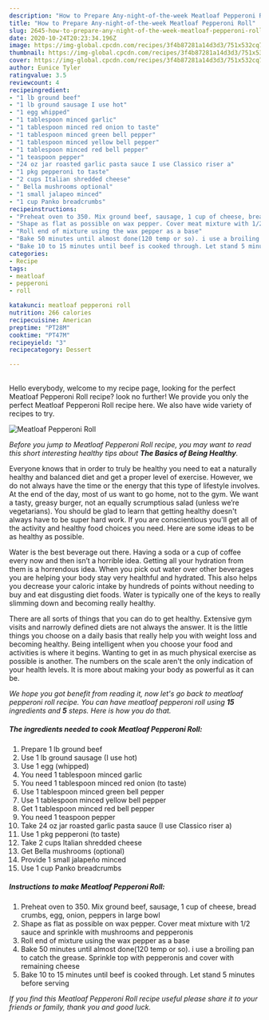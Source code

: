 ```yaml
---
description: "How to Prepare Any-night-of-the-week Meatloaf Pepperoni Roll"
title: "How to Prepare Any-night-of-the-week Meatloaf Pepperoni Roll"
slug: 2645-how-to-prepare-any-night-of-the-week-meatloaf-pepperoni-roll
date: 2020-10-24T20:23:34.196Z
image: https://img-global.cpcdn.com/recipes/3f4b87281a14d3d3/751x532cq70/meatloaf-pepperoni-roll-recipe-main-photo.jpg
thumbnail: https://img-global.cpcdn.com/recipes/3f4b87281a14d3d3/751x532cq70/meatloaf-pepperoni-roll-recipe-main-photo.jpg
cover: https://img-global.cpcdn.com/recipes/3f4b87281a14d3d3/751x532cq70/meatloaf-pepperoni-roll-recipe-main-photo.jpg
author: Eunice Tyler
ratingvalue: 3.5
reviewcount: 4
recipeingredient:
- "1 lb ground beef"
- "1 lb ground sausage I use hot"
- "1 egg whipped"
- "1 tablespoon minced garlic"
- "1 tablespoon minced red onion to taste"
- "1 tablespoon minced green bell pepper"
- "1 tablespoon minced yellow bell pepper"
- "1 tablespoon minced red bell pepper"
- "1 teaspoon pepper"
- "24 oz jar roasted garlic pasta sauce I use Classico riser a"
- "1 pkg pepperoni to taste"
- "2 cups Italian shredded cheese"
- " Bella mushrooms optional"
- "1 small jalapeo minced"
- "1 cup Panko breadcrumbs"
recipeinstructions:
- "Preheat oven to 350. Mix ground beef, sausage, 1 cup of cheese, bread crumbs, egg, onion, peppers in large bowl"
- "Shape as flat as possible on wax pepper. Cover meat mixture with 1/2 sauce and sprinkle with mushrooms and pepperonis"
- "Roll end of mixture using the wax pepper as a base"
- "Bake 50 minutes until almost done(120 temp or so). i use a broiling pan to catch the grease. Sprinkle top with pepperonis and cover with remaining cheese"
- "Bake 10 to 15 minutes until beef is cooked through. Let stand 5 minutes before serving"
categories:
- Recipe
tags:
- meatloaf
- pepperoni
- roll

katakunci: meatloaf pepperoni roll 
nutrition: 266 calories
recipecuisine: American
preptime: "PT28M"
cooktime: "PT47M"
recipeyield: "3"
recipecategory: Dessert

---
```

<br>
Hello everybody, welcome to my recipe page, looking for the perfect Meatloaf Pepperoni Roll recipe? look no further! We provide you only the perfect Meatloaf Pepperoni Roll recipe here. We also have wide variety of recipes to try.
<br>


![Meatloaf Pepperoni Roll](https://img-global.cpcdn.com/recipes/3f4b87281a14d3d3/751x532cq70/meatloaf-pepperoni-roll-recipe-main-photo.jpg)

<i>Before you jump to Meatloaf Pepperoni Roll recipe, you may want to read this short interesting healthy tips about <strong>The Basics of Being Healthy</strong>.</i>

Everyone knows that in order to truly be healthy you need to eat a naturally healthy and balanced diet and get a proper level of exercise. However, we do not always have the time or the energy that this type of lifestyle involves. At the end of the day, most of us want to go home, not to the gym. We want a tasty, greasy burger, not an equally scrumptious salad (unless we’re vegetarians). You should be glad to learn that getting healthy doesn't always have to be super hard work. If you are conscientious you'll get all of the activity and healthy food choices you need. Here are some ideas to be as healthy as possible.

Water is the best beverage out there. Having a soda or a cup of coffee every now and then isn’t a horrible idea. Getting all your hydration from them is a horrendous idea. When you pick out water over other beverages you are helping your body stay very healthful and hydrated. This also helps you decrease your caloric intake by hundreds of points without needing to buy and eat disgusting diet foods. Water is typically one of the keys to really slimming down and becoming really healthy.

There are all sorts of things that you can do to get healthy. Extensive gym visits and narrowly defined diets are not always the answer. It is the little things you choose on a daily basis that really help you with weight loss and becoming healthy. Being intelligent when you choose your food and activities is where it begins. Wanting to get in as much physical exercise as possible is another. The numbers on the scale aren't the only indication of your health levels. It is more about making your body as powerful as it can be. 


<i>We hope you got benefit from reading it, now let's go back to meatloaf pepperoni roll recipe. You can have meatloaf pepperoni roll using <strong>15</strong> ingredients and <strong>5</strong> steps. Here is how you do that.
</i>

##### The ingredients needed to cook Meatloaf Pepperoni Roll:

1. Prepare 1 lb ground beef
1. Use 1 lb ground sausage (I use hot)
1. Use 1 egg (whipped)
1. You need 1 tablespoon minced garlic
1. You need 1 tablespoon minced red onion (to taste)
1. Use 1 tablespoon minced green bell pepper
1. Use 1 tablespoon minced yellow bell pepper
1. Get 1 tablespoon minced red bell pepper
1. You need 1 teaspoon pepper
1. Take 24 oz jar roasted garlic pasta sauce (I use Classico riser a)
1. Use 1 pkg pepperoni (to taste)
1. Take 2 cups Italian shredded cheese
1. Get  Bella mushrooms (optional)
1. Provide 1 small jalapeño minced
1. Use 1 cup Panko breadcrumbs


##### Instructions to make Meatloaf Pepperoni Roll:

1. Preheat oven to 350. Mix ground beef, sausage, 1 cup of cheese, bread crumbs, egg, onion, peppers in large bowl
1. Shape as flat as possible on wax pepper. Cover meat mixture with 1/2 sauce and sprinkle with mushrooms and pepperonis
1. Roll end of mixture using the wax pepper as a base
1. Bake 50 minutes until almost done(120 temp or so). i use a broiling pan to catch the grease. Sprinkle top with pepperonis and cover with remaining cheese
1. Bake 10 to 15 minutes until beef is cooked through. Let stand 5 minutes before serving


<i>If you find this Meatloaf Pepperoni Roll recipe useful please share it to your friends or family, thank you and good luck.</i>
